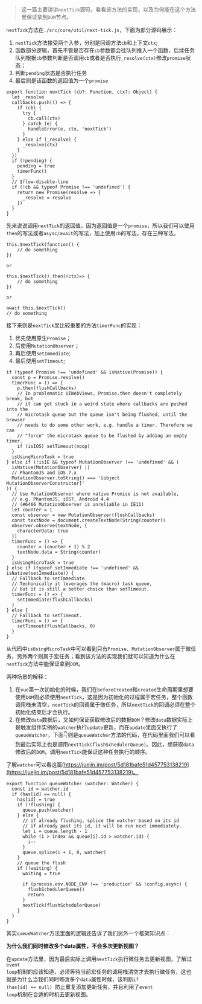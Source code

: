 > 这一篇主要讲讲<code>nextTick</code>源码，看看该方法的实现，以及为何能在这个方法里保证拿到<code>DOM</code>节点。

<code>nextTick</code>方法在<code>./src/core/util/next-tick.js</code>，下面为部分源码展示：

1. <code>nextTick</code>方法接受两个入参，分别是回调方法<code>cb</code>和上下文<code>ctx</code>;
2. 函数部分逻辑，首先不管是否存在<code>cb</code>参数都会往队列推入一个函数，后续任务队列根据<code>cb</code>参数判断是否调用<code>cb</code>或者是否执行<code>_resolve(ctx)</code>修改<code>promise</code>状态；
3. 判断<code>pending</code>状态是否执行任务
4. 最后则是该函数的返回值为一个<code>promise</code>


```
export function nextTick (cb?: Function, ctx?: Object) {
  let _resolve
  callbacks.push(() => {
    if (cb) {
      try {
        cb.call(ctx)
      } catch (e) {
        handleError(e, ctx, 'nextTick')
      }
    } else if (_resolve) {
      _resolve(ctx)
    }
  })
  if (!pending) {
    pending = true
    timerFunc()
  }
  // $flow-disable-line
  if (!cb && typeof Promise !== 'undefined') {
    return new Promise(resolve => {
      _resolve = resolve
    })
  }
}
```

先来说说调用<code>nextTick</code>的返回值，因为返回值是一个<code>promise</code>，所以我们可以使用<code>then</code>的写法或者<code>async/await</code>的写法，加上使用<code>cb</code>的写法，存在三种写法。


```
this.$nextTick(function() {
    // do something
})

or

this.$nextTick().then((ctx)=> {
    // do something
})

or

await this.$nextTick()
// do something
```
接下来则是<code>nextTick</code>里比较重要的方法<code>timerFunc</code>的实现：

1. 优先使用原生<code>Promise</code>；
2. 后使用<code>MutationObserver</code>；
3. 再后使用<code>setImmediate</code>;
4. 最后使用<code>setTimeout</code>;

```
if (typeof Promise !== 'undefined' && isNative(Promise)) {
  const p = Promise.resolve()
  timerFunc = () => {
    p.then(flushCallbacks)
    // In problematic UIWebViews, Promise.then doesn't completely break, but
    // it can get stuck in a weird state where callbacks are pushed into the
    // microtask queue but the queue isn't being flushed, until the browser
    // needs to do some other work, e.g. handle a timer. Therefore we can
    // "force" the microtask queue to be flushed by adding an empty timer.
    if (isIOS) setTimeout(noop)
  }
  isUsingMicroTask = true
} else if (!isIE && typeof MutationObserver !== 'undefined' && (
  isNative(MutationObserver) ||
  // PhantomJS and iOS 7.x
  MutationObserver.toString() === '[object MutationObserverConstructor]'
)) {
  // Use MutationObserver where native Promise is not available,
  // e.g. PhantomJS, iOS7, Android 4.4
  // (#6466 MutationObserver is unreliable in IE11)
  let counter = 1
  const observer = new MutationObserver(flushCallbacks)
  const textNode = document.createTextNode(String(counter))
  observer.observe(textNode, {
    characterData: true
  })
  timerFunc = () => {
    counter = (counter + 1) % 2
    textNode.data = String(counter)
  }
  isUsingMicroTask = true
} else if (typeof setImmediate !== 'undefined' && isNative(setImmediate)) {
  // Fallback to setImmediate.
  // Techinically it leverages the (macro) task queue,
  // but it is still a better choice than setTimeout.
  timerFunc = () => {
    setImmediate(flushCallbacks)
  }
} else {
  // Fallback to setTimeout.
  timerFunc = () => {
    setTimeout(flushCallbacks, 0)
  }
}
```

从代码中<code>isUsingMicroTask</code>中可以看到只有<code>Promise</code>、<code>MutationObserver</code>属于微任务，另外两个则属于宏任务；看到该方法的实现我们就可以知道为什么在<code>nextTick</code>方法中能保证拿到<code>DOM</code>。

两种场景的解释：
1. 在<code>vue</code>第一次初始化的时候，我们在<code>beforeCreated</code>和<code>created</code>生命周期里想要使用<code>DOM</code>则必须使用<code>nextTick</code>，这是因为初始化的过程属于宏任务，整个函数调用栈未清空，<code>nextTick</code>的回调属于微任务，所以<code>nextTick</code>的回调必须在整个初始化结束后才会执行。
2. 在修改<code>data</code>数据后，又如何保证获取修改后的数据<code>DOM</code>？修改<code>data</code>数据实际上是触发组件实例的<code>watcher</code>执行<code>update</code>更新，而在<code>update</code>里面又执行了<code>queueWatcher</code>，下面👇则是<code>queueWatcher</code>方法的代码，在代码里面我们可以看到最后实际上也是调用<code>nextTick(flushSchedulerQueue)</code>。因此，想获取<code>data</code>修改后的<code>DOM</code>，调用<code>nextTick</code>能保证这种任务执行的顺序。

了解<code>watcher</code>可以看这篇[https://juejin.im/post/5d181bafe51d457753138219](https://juejin.im/post/5d181bafe51d457753138219)。

```
export function queueWatcher (watcher: Watcher) {
  const id = watcher.id
  if (has[id] == null) {
    has[id] = true
    if (!flushing) {
      queue.push(watcher)
    } else {
      // if already flushing, splice the watcher based on its id
      // if already past its id, it will be run next immediately.
      let i = queue.length - 1
      while (i > index && queue[i].id > watcher.id) {
        i--
      }
      queue.splice(i + 1, 0, watcher)
    }
    // queue the flush
    if (!waiting) {
      waiting = true

      if (process.env.NODE_ENV !== 'production' && !config.async) {
        flushSchedulerQueue()
        return
      }
      nextTick(flushSchedulerQueue)
    }
  }
}
```

其实<code>queueWatcher</code>方法里面的逻辑还告诉了我们另外一个框架知识点：

**为什么我们同时修改多个data属性，不会多次更新视图？**

在<code>update</code>方法里，因为最后实际上调用<code>nextTick</code>执行微任务去更新视图，了解过<code>event loop</code>机制的应该知道，必须等待当前宏任务的调用栈清空才去执行微任务，这也就是为什么当我们同时修改多个<code>data</code>属性时候，该判断<code>if (has[id] == null) </code>防止重复添加更新任务，并且利用了<code>event loop</code>机制在合适的时机去更新视图。
